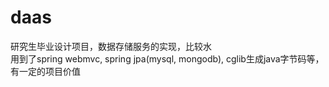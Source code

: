 daas
====
研究生毕业设计项目，数据存储服务的实现，比较水<br>
用到了spring webmvc, spring jpa(mysql, mongodb), cglib生成java字节码等，有一定的项目价值
